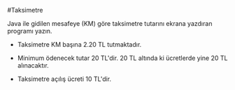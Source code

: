 #Taksimetre

Java ile gidilen mesafeye (KM) göre taksimetre tutarını ekrana yazdıran programı yazın.

* Taksimetre KM başına 2.20 TL tutmaktadır.

* Minimum ödenecek tutar 20 TL'dir. 20 TL altında ki ücretlerde yine 20 TL alınacaktır.

* Taksimetre açılış ücreti 10 TL'dir.